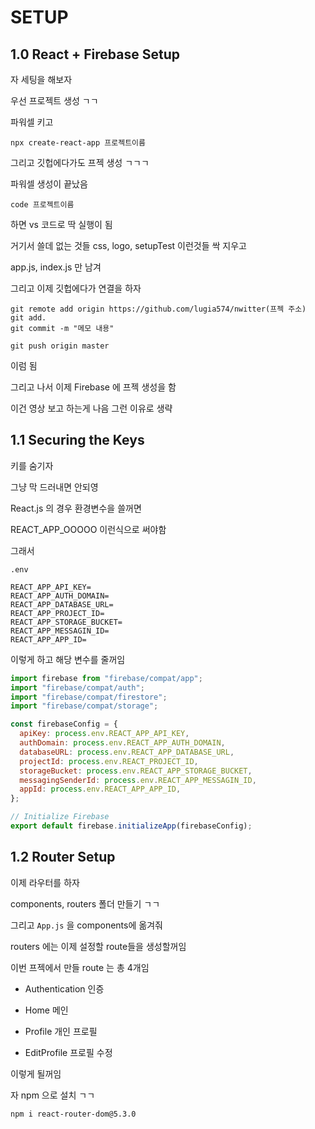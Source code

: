 # SETUP

## 1.0 React + Firebase Setup

자 세팅을 해보자

우선 프로젝트 생성 ㄱㄱ

파워셀 키고

```
npx create-react-app 프로젝트이름
```

그리고 깃헙에다가도 프젝 생성 ㄱㄱㄱ

파워셀 생성이 끝났음

```
code 프로젝트이름
```

하면 vs 코드로 딱 실행이 됨

거기서 쓸데 없는 것들 css, logo, setupTest 이런것들 싹 지우고

app.js, index.js 만 남겨

그리고 이제 깃헙에다가 연결을 하자

```
git remote add origin https://github.com/lugia574/nwitter(프젝 주소)
git add.
git commit -m "메모 내용"

git push origin master
```

이럼 됨

그리고 나서 이제 Firebase 에 프젝 생성을 함

이건 영상 보고 하는게 나음 그런 이유로 생략

## 1.1 Securing the Keys

키를 숨기자

그냥 막 드러내면 안되영

React.js 의 경우 환경변수을 쓸꺼면

REACT_APP_OOOOO 이런식으로 써야함

그래서

`.env`

```
REACT_APP_API_KEY=
REACT_APP_AUTH_DOMAIN=
REACT_APP_DATABASE_URL=
REACT_APP_PROJECT_ID=
REACT_APP_STORAGE_BUCKET=
REACT_APP_MESSAGIN_ID=
REACT_APP_APP_ID=
```

이렇게 하고 해당 변수를 줄꺼임

```js
import firebase from "firebase/compat/app";
import "firebase/compat/auth";
import "firebase/compat/firestore";
import "firebase/compat/storage";

const firebaseConfig = {
  apiKey: process.env.REACT_APP_API_KEY,
  authDomain: process.env.REACT_APP_AUTH_DOMAIN,
  databaseURL: process.env.REACT_APP_DATABASE_URL,
  projectId: process.env.REACT_PROJECT_ID,
  storageBucket: process.env.REACT_APP_STORAGE_BUCKET,
  messagingSenderId: process.env.REACT_APP_MESSAGIN_ID,
  appId: process.env.REACT_APP_APP_ID,
};

// Initialize Firebase
export default firebase.initializeApp(firebaseConfig);
```

## 1.2 Router Setup

이제 라우터를 하자

components, routers 폴더 만들기 ㄱㄱ

그리고 `App.js` 을 components에 옮겨줘

routers 에는 이제 설정할 route들을 생성할꺼임

이번 프젝에서 만들 route 는 총 4개임

- Authentication 인증

- Home 메인

- Profile 개인 프로필

- EditProfile 프로필 수정

이렇게 될꺼임

자 npm 으로 설치 ㄱㄱ

```
npm i react-router-dom@5.3.0
```

